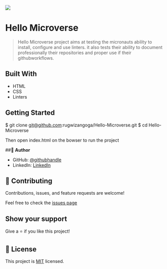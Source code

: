 ![](https://img.shields.io/badge/Microverse-blueviolet)

# Hello Microverse

>   Hello Microverse project aims at testing the micronauts ability to install, configure and use linters.
    it also tests their ability to document professionally their repositories and proper use if their githubworkflows.


## Built With

- HTML
- CSS
- Linters

## Getting Started

$ git clone git@github.com:rugwizangoga/Hello-Microverse.git
$ cd Hello-Microverse

Then open index.html on the bowser to run the project

##👤 **Author**

- GitHub: [@githubhandle](https://github.com/rugwizangoga)
- LinkedIn: [LinkedIn](https://www.linkedin.com/in/iradukunda-pacific-rugwizangoga)

## 🤝 Contributing

Contributions, issues, and feature requests are welcome!

Feel free to check the [issues page](../../issues/)

## Show your support

Give a ⭐️ if you like this project!

## 📝 License

This project is [MIT](./LICENSE.md) licensed.

